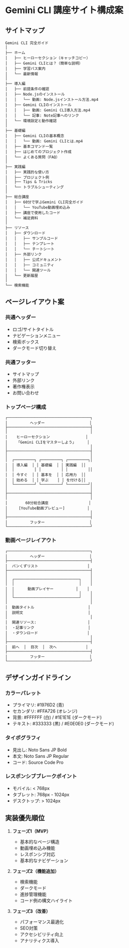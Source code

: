 # Gemini CLI 講座サイト構成案

## サイトマップ

```
Gemini CLI 完全ガイド
│
├── ホーム
│   ├── ヒーローセクション（キャッチコピー）
│   ├── Gemini CLIとは？（簡単な説明）
│   ├── 学習パス案内
│   └── 最新情報
│
├── 導入編
│   ├── 前提条件の確認
│   ├── Node.jsのインストール
│   │   └── 動画: Node.jsインストール方法.mp4
│   ├── Gemini CLIのインストール
│   │   ├── 動画: Gemini CLI導入方法.mp4
│   │   └── 記事: Note記事へのリンク
│   └── 環境設定と動作確認
│
├── 基礎編
│   ├── Gemini CLIの基本概念
│   │   └── 動画: Gemini CLIとは.mp4
│   ├── 基本コマンド一覧
│   ├── はじめてのプロジェクト作成
│   └── よくある質問（FAQ）
│
├── 実践編
│   ├── 実践的な使い方
│   ├── プロジェクト例
│   ├── Tips & Tricks
│   └── トラブルシューティング
│
├── 総合講座
│   ├── 60分で学ぶGemini CLI完全ガイド
│   │   └── YouTube動画埋め込み
│   ├── 講座で使用したコード
│   └── 補足資料
│
├── リソース
│   ├── ダウンロード
│   │   ├── サンプルコード
│   │   ├── テンプレート
│   │   └── チートシート
│   ├── 外部リンク
│   │   ├── 公式ドキュメント
│   │   ├── コミュニティ
│   │   └── 関連ツール
│   └── 更新履歴
│
└── 検索機能

```

## ページレイアウト案

### 共通ヘッダー
- ロゴ/サイトタイトル
- ナビゲーションメニュー
- 検索ボックス
- ダークモード切り替え

### 共通フッター
- サイトマップ
- 外部リンク
- 著作権表示
- お問い合わせ

### トップページ構成

```
┌─────────────────────────────────────┐
│          ヘッダー                    │
├─────────────────────────────────────┤
│                                     │
│    ヒーローセクション                │
│    「Gemini CLIをマスターしよう」     │
│                                     │
├─────────────────────────────────────┤
│                                     │
│  ┌─────────┐ ┌─────────┐ ┌─────────┐│
│  │ 導入編  │ │ 基礎編  │ │ 実践編  ││
│  │         │ │         │ │         ││
│  │ 今すぐ  │ │ 基本を  │ │ 応用力  ││
│  │ 始める  │ │ 学ぶ    │ │ を付ける││
│  └─────────┘ └─────────┘ └─────────┘│
│                                     │
├─────────────────────────────────────┤
│                                     │
│        60分総合講座                  │
│     [YouTube動画プレビュー]          │
│                                     │
├─────────────────────────────────────┤
│          フッター                    │
└─────────────────────────────────────┘
```

### 動画ページレイアウト

```
┌─────────────────────────────────────┐
│          ヘッダー                    │
├─────────────────────────────────────┤
│  パンくずリスト                      │
├─────────────────────────────────────┤
│                                     │
│  ┌─────────────────────────────┐    │
│  │                             │    │
│  │      動画プレイヤー          │    │
│  │                             │    │
│  └─────────────────────────────┘    │
│                                     │
│  動画タイトル                        │
│  説明文                             │
│                                     │
│  関連リソース:                       │
│  ・記事リンク                        │
│  ・ダウンロード                      │
│                                     │
├─────────────────────────────────────┤
│  前へ  │  目次  │  次へ             │
├─────────────────────────────────────┤
│          フッター                    │
└─────────────────────────────────────┘
```

## デザインガイドライン

### カラーパレット
- プライマリ: #1976D2 (青)
- セカンダリ: #FFA726 (オレンジ)
- 背景: #FFFFFF (白) / #1E1E1E (ダークモード)
- テキスト: #333333 (黒) / #E0E0E0 (ダークモード)

### タイポグラフィ
- 見出し: Noto Sans JP Bold
- 本文: Noto Sans JP Regular
- コード: Source Code Pro

### レスポンシブブレークポイント
- モバイル: < 768px
- タブレット: 768px - 1024px
- デスクトップ: > 1024px

## 実装優先順位

1. **フェーズ1（MVP）**
   - 基本的なページ構造
   - 動画埋め込み機能
   - レスポンシブ対応
   - 基本的なナビゲーション

2. **フェーズ2（機能追加）**
   - 検索機能
   - ダークモード
   - 進捗管理機能
   - コード例の構文ハイライト

3. **フェーズ3（改善）**
   - パフォーマンス最適化
   - SEO対策
   - アクセシビリティ向上
   - アナリティクス導入